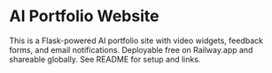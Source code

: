 # AI Portfolio Website

This is a Flask-powered AI portfolio site with video widgets, feedback forms, and email notifications.
Deployable free on Railway.app and shareable globally.
See README for setup and links.

